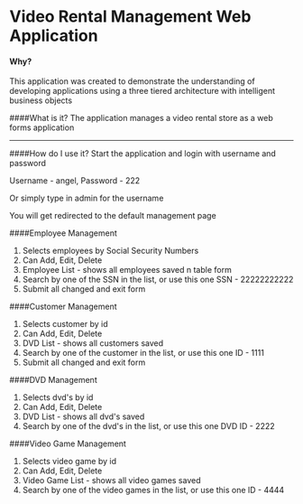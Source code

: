 # Video Rental Management Web Application


#### Why?
This application was created to demonstrate the understanding of developing applications using
a three tiered architecture with intelligent business objects

####What is it?
The application manages a video rental store as a web forms application

---

####How do I use it? 
Start the application and login with username and password 

Username - angel, Password - 222

Or simply type in admin for the username

You will get redirected to the default management page

####Employee Management
<ol>
<li>Selects employees by Social Security Numbers</li>
<li>Can Add, Edit, Delete</li>
<li>Employee List - shows all employees saved n table form</li>
<li>Search by one of the SSN in the list, or use this one SSN - 22222222222</li>
<li>Submit all changed and exit form</li>
</ol>

####Customer Management
<ol>
<li>Selects customer by id</li>
<li>Can Add, Edit, Delete</li>
<li>DVD List - shows all customers saved</li>
<li>Search by one of the customer in the list, or use this one ID - 1111</li>
<li>Submit all changed and exit form</li>
</ol>

####DVD Management
<ol>
<li>Selects dvd's by id</li>
<li>Can Add, Edit, Delete</li>
<li>DVD List - shows all dvd's saved</li>
<li>Search by one of the dvd's in the list, or use this one DVD ID - 2222</li>
</ol>


####Video Game Management
<ol>
<li>Selects video game by id</li>
<li>Can Add, Edit, Delete</li>
<li>Video Game List - shows all video games saved</li>
<li>Search by one of the video games in the list, or use this one ID - 4444</li>
</ol>




